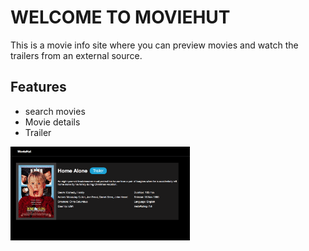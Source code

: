 # WELCOME TO MOVIEHUT
This is a movie info site where you can preview movies and watch the trailers from an external source.

## Features
* search movies  
* Movie details  
* Trailer

<img src="images/itemdisplay.png" alt="img" height="150px" weight="120px">

